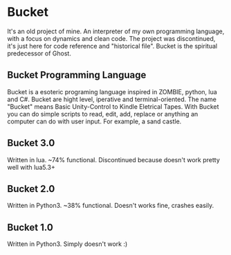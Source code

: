 # Bucket
It's an old project of mine. An interpreter of my own programming language, with a focus on dynamics and clean code. The project was discontinued, it's just here for code reference and "historical file". Bucket is the spiritual predecessor of Ghost.

## Bucket Programming Language
Bucket is a esoteric programing language inspired in ZOMBIE, python, lua and C#. Bucket are hight level, iperative and terminal-oriented.
The name "Bucket" means Basic Unity-Control to Kindle Eletrical Tapes. With Bucket you can do simple scripts to read, edit, add, replace or anything an computer can do with user input. For example, a sand castle.

## Bucket 3.0
Written in lua. ~74% functional. Discontinued because doesn't work pretty well with lua5.3+

## Bucket 2.0
Written in Python3. ~38% functional. Doesn't works fine, crashes easily.

## Bucket 1.0
Written in Python3. Simply doesn't work :)
